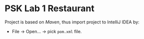 # PSK Lab 1 Restaurant
Project is based on *Maven*, thus import project to IntelliJ IDEA by:
* File -> Open... -> pick `pom.xml` file.